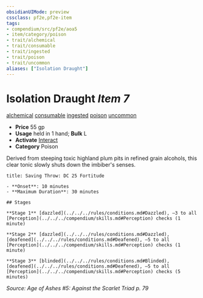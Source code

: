 ```yaml
---
obsidianUIMode: preview
cssclass: pf2e,pf2e-item
tags:
- compendium/src/pf2e/aoa5
- item/category/poison
- trait/alchemical
- trait/consumable
- trait/ingested
- trait/poison
- trait/uncommon
aliases: ["Isolation Draught"]
---
```

# Isolation Draught *Item 7*  
[alchemical](../../../rules/traits/alchemical.md)  [consumable](../../../rules/traits/consumable.md)  [ingested](../../../rules/traits/ingested.md)  [poison](../../../rules/traits/poison.md)  [uncommon](../../../rules/traits/uncommon.md)  

- **Price** 55 gp
- **Usage** held in 1 hand; **Bulk** L
- **Activate** [Interact](../../../rules/actions/interact.md)
- **Category** Poison

Derived from steeping toxic highland plum pits in refined grain alcohols, this clear tonic slowly shuts down the imbiber's senses.

```ad-inline-affliction
title: Saving Throw: DC 25 Fortitude

- **Onset**: 10 minutes
- **Maximum Duration**: 30 minutes

## Stages

**Stage 1** [dazzled](../../../rules/conditions.md#Dazzled), –3 to all [Perception](../../../compendium/skills.md#Perception) checks (1 minute)

**Stage 2** [dazzled](../../../rules/conditions.md#Dazzled), [deafened](../../../rules/conditions.md#Deafened), –5 to all [Perception](../../../compendium/skills.md#Perception) checks (1 minute)

**Stage 3** [blinded](../../../rules/conditions.md#Blinded), [deafened](../../../rules/conditions.md#Deafened), –5 to all [Perception](../../../compendium/skills.md#Perception) checks (5 minutes)
```

*Source: Age of Ashes #5: Against the Scarlet Triad p. 79*
